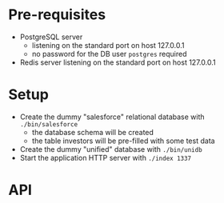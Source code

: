 # Pre-requisites

* PostgreSQL server
  * listening on the standard port on host 127.0.0.1
  * no password for the DB user `postgres` required
* Redis server listening on the standard port on host 127.0.0.1

# Setup

* Create the dummy "salesforce" relational database with `./bin/salesforce`
  * the database schema will be created
  * the table investors will be pre-filled with some test data
* Create the dummy "unified" database with `./bin/unidb`
* Start the application HTTP server with `./index 1337`

# API
